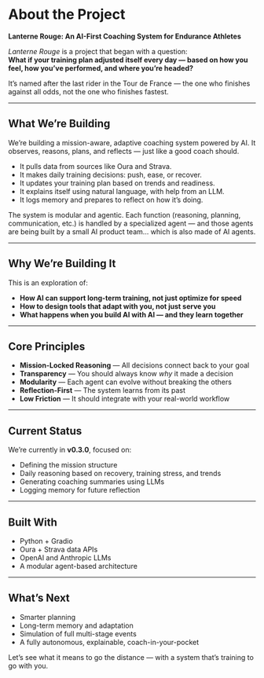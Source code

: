 # About the Project
**Lanterne Rouge: An AI-First Coaching System for Endurance Athletes**

*Lanterne Rouge* is a project that began with a question:  
**What if your training plan adjusted itself every day — based on how you feel, how you’ve performed, and where you’re headed?**

It’s named after the last rider in the Tour de France — the one who finishes against all odds, not the one who finishes fastest.

---

## What We’re Building

We’re building a mission-aware, adaptive coaching system powered by AI. It observes, reasons, plans, and reflects — just like a good coach should.

- It pulls data from sources like Oura and Strava.
- It makes daily training decisions: push, ease, or recover.
- It updates your training plan based on trends and readiness.
- It explains itself using natural language, with help from an LLM.
- It logs memory and prepares to reflect on how it’s doing.

The system is modular and agentic. Each function (reasoning, planning, communication, etc.) is handled by a specialized agent — and those agents are being built by a small AI product team… which is also made of AI agents.

---

## Why We’re Building It

This is an exploration of:
- **How AI can support long-term training, not just optimize for speed**
- **How to design tools that adapt with you, not just serve you**
- **What happens when you build AI with AI — and they learn together**

---

## Core Principles

- **Mission-Locked Reasoning** — All decisions connect back to your goal
- **Transparency** — You should always know *why* it made a decision
- **Modularity** — Each agent can evolve without breaking the others
- **Reflection-First** — The system learns from its past
- **Low Friction** — It should integrate with your real-world workflow

---

## Current Status

We’re currently in **v0.3.0**, focused on:
- Defining the mission structure
- Daily reasoning based on recovery, training stress, and trends
- Generating coaching summaries using LLMs
- Logging memory for future reflection

---

## Built With

- Python + Gradio
- Oura + Strava data APIs
- OpenAI and Anthropic LLMs
- A modular agent-based architecture

---

## What’s Next

- Smarter planning
- Long-term memory and adaptation
- Simulation of full multi-stage events
- A fully autonomous, explainable, coach-in-your-pocket

Let’s see what it means to go the distance — with a system that’s training to go with you.
